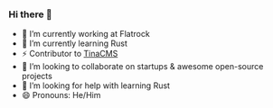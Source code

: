 ### Hi there 👋

- 🔭 I’m currently working at Flatrock
- 🌱 I’m currently learning Rust
- ⚡ Contributor to [TinaCMS](https://github.com/tinacms)
- 👯 I’m looking to collaborate on startups & awesome open-source projects
- 🤔 I’m looking for help with learning Rust
- 😄 Pronouns: He/Him

<!--
**Phoenix-Alpha/Phoenix-Alpha** is a ✨ _special_ ✨ repository because its `README.md` (this file) appears on your GitHub profile.

Here are some ideas to get you started:

- 🔭 I’m currently working on ...
- 🌱 I’m currently learning ...
- 👯 I’m looking to collaborate on ...
- 🤔 I’m looking for help with ...
- 💬 Ask me about ...
- 📫 How to reach me: ...
- 😄 Pronouns: ...
- ⚡ Fun fact: ...
-->
